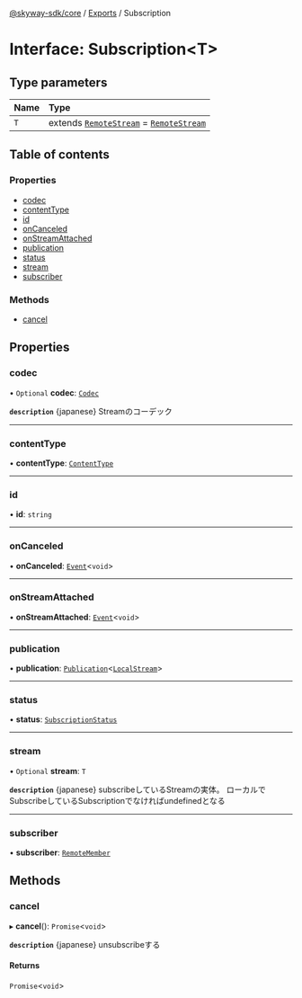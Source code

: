 [@skyway-sdk/core](../README.md) / [Exports](../modules.md) / Subscription

# Interface: Subscription<T\>

## Type parameters

| Name | Type |
| :------ | :------ |
| `T` | extends [`RemoteStream`](../modules.md#remotestream) = [`RemoteStream`](../modules.md#remotestream) |

## Table of contents

### Properties

- [codec](Subscription.md#codec)
- [contentType](Subscription.md#contenttype)
- [id](Subscription.md#id)
- [onCanceled](Subscription.md#oncanceled)
- [onStreamAttached](Subscription.md#onstreamattached)
- [publication](Subscription.md#publication)
- [status](Subscription.md#status)
- [stream](Subscription.md#stream)
- [subscriber](Subscription.md#subscriber)

### Methods

- [cancel](Subscription.md#cancel)

## Properties

### codec

• `Optional` **codec**: [`Codec`](Codec.md)

**`description`** {japanese} Streamのコーデック

___

### contentType

• **contentType**: [`ContentType`](../modules.md#contenttype)

___

### id

• **id**: `string`

___

### onCanceled

• **onCanceled**: [`Event`](../classes/Event.md)<`void`\>

___

### onStreamAttached

• **onStreamAttached**: [`Event`](../classes/Event.md)<`void`\>

___

### publication

• **publication**: [`Publication`](Publication.md)<[`LocalStream`](../modules.md#localstream)\>

___

### status

• **status**: [`SubscriptionStatus`](../modules.md#subscriptionstatus)

___

### stream

• `Optional` **stream**: `T`

**`description`** {japanese} subscribeしているStreamの実体。
ローカルでSubscribeしているSubscriptionでなければundefinedとなる

___

### subscriber

• **subscriber**: [`RemoteMember`](RemoteMember.md)

## Methods

### cancel

▸ **cancel**(): `Promise`<`void`\>

**`description`** {japanese} unsubscribeする

#### Returns

`Promise`<`void`\>
